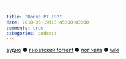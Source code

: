 ```yaml
---

title: "После РТ 192"
date: 2010-06-19T15:45:00+03:00
comments: true
categories: podcast
---
```

[аудио](http://cdn.radio-t.com/rt192post.mp3) ● [пиратский torrent](http://pirates.radio-t.com/torrents/rt192post.mp3.torrent) ● [лог чата](http://chat.radio-t.com/logs/radio-t-192.html) ● [wiki](http://wiki.radio-t.com/%D0%9F%D0%BE%D1%81%D0%BB%D0%B5_%D0%A0%D0%A2_192)<audio src="http://cdn.radio-t.com/rt192post.mp3" preload="none">
